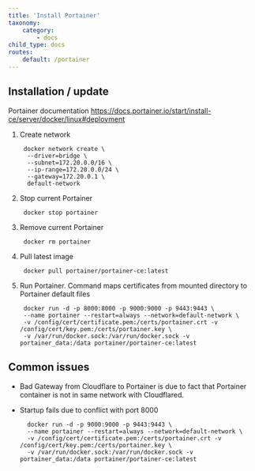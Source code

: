 ```yaml
---
title: 'Install Portainer'
taxonomy:
    category:
        - docs
child_type: docs
routes:
    default: /portainer
---
```


## Installation / update
Portainer documentation https://docs.portainer.io/start/install-ce/server/docker/linux#deployment

1. Create network

        docker network create \
         --driver=bridge \
         --subnet=172.20.0.0/16 \
         --ip-range=172.20.0.0/24 \
         --gateway=172.20.0.1 \
         default-network

2. Stop current Portainer

        docker stop portainer

3. Remove current Portainer 

        docker rm portainer

4. Pull latest image

        docker pull portainer/portainer-ce:latest

5. Run Portainer. Command maps certificates from mounted directory to Portainer default files

        docker run -d -p 8000:8000 -p 9000:9000 -p 9443:9443 \
        --name portainer --restart=always --network=default-network \
        -v /config/cert/certificate.pem:/certs/portainer.crt -v /config/cert/key.pem:/certs/portainer.key \
        -v /var/run/docker.sock:/var/run/docker.sock -v portainer_data:/data portainer/portainer-ce:latest

## Common issues

* Bad Gateway from Cloudflare to Portainer is due to fact that Portainer container is not in same network with Cloudflared.

* Startup fails due to conflict with port 8000

        docker run -d -p 9000:9000 -p 9443:9443 \
        --name portainer --restart=always --network=default-network \
        -v /config/cert/certificate.pem:/certs/portainer.crt -v /config/cert/key.pem:/certs/portainer.key \
        -v /var/run/docker.sock:/var/run/docker.sock -v portainer_data:/data portainer/portainer-ce:latest